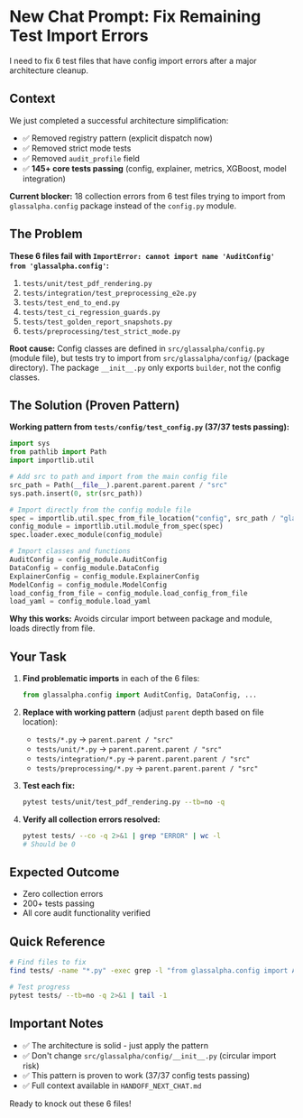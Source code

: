 # New Chat Prompt: Fix Remaining Test Import Errors

I need to fix 6 test files that have config import errors after a major architecture cleanup.

## Context

We just completed a successful architecture simplification:

- ✅ Removed registry pattern (explicit dispatch now)
- ✅ Removed strict mode tests
- ✅ Removed `audit_profile` field
- ✅ **145+ core tests passing** (config, explainer, metrics, XGBoost, model integration)

**Current blocker:** 18 collection errors from 6 test files trying to import from `glassalpha.config` package instead of the `config.py` module.

## The Problem

**These 6 files fail with `ImportError: cannot import name 'AuditConfig' from 'glassalpha.config'`:**

1. `tests/unit/test_pdf_rendering.py`
2. `tests/integration/test_preprocessing_e2e.py`
3. `tests/test_end_to_end.py`
4. `tests/test_ci_regression_guards.py`
5. `tests/test_golden_report_snapshots.py`
6. `tests/preprocessing/test_strict_mode.py`

**Root cause:** Config classes are defined in `src/glassalpha/config.py` (module file), but tests try to import from `src/glassalpha/config/` (package directory). The package `__init__.py` only exports `builder`, not the config classes.

## The Solution (Proven Pattern)

**Working pattern from `tests/config/test_config.py` (37/37 tests passing):**

```python
import sys
from pathlib import Path
import importlib.util

# Add src to path and import from the main config file
src_path = Path(__file__).parent.parent.parent / "src"
sys.path.insert(0, str(src_path))

# Import directly from the config module file
spec = importlib.util.spec_from_file_location("config", src_path / "glassalpha" / "config.py")
config_module = importlib.util.module_from_spec(spec)
spec.loader.exec_module(config_module)

# Import classes and functions
AuditConfig = config_module.AuditConfig
DataConfig = config_module.DataConfig
ExplainerConfig = config_module.ExplainerConfig
ModelConfig = config_module.ModelConfig
load_config_from_file = config_module.load_config_from_file
load_yaml = config_module.load_yaml
```

**Why this works:** Avoids circular import between package and module, loads directly from file.

## Your Task

1. **Find problematic imports** in each of the 6 files:

   ```python
   from glassalpha.config import AuditConfig, DataConfig, ...
   ```

2. **Replace with working pattern** (adjust `parent` depth based on file location):

   - `tests/*.py` → `parent.parent / "src"`
   - `tests/unit/*.py` → `parent.parent.parent / "src"`
   - `tests/integration/*.py` → `parent.parent.parent / "src"`
   - `tests/preprocessing/*.py` → `parent.parent.parent / "src"`

3. **Test each fix:**

   ```bash
   pytest tests/unit/test_pdf_rendering.py --tb=no -q
   ```

4. **Verify all collection errors resolved:**
   ```bash
   pytest tests/ --co -q 2>&1 | grep "ERROR" | wc -l
   # Should be 0
   ```

## Expected Outcome

- Zero collection errors
- 200+ tests passing
- All core audit functionality verified

## Quick Reference

```bash
# Find files to fix
find tests/ -name "*.py" -exec grep -l "from glassalpha.config import AuditConfig" {} \;

# Test progress
pytest tests/ --tb=no -q 2>&1 | tail -1
```

## Important Notes

- ✅ The architecture is solid - just apply the pattern
- ✅ Don't change `src/glassalpha/config/__init__.py` (circular import risk)
- ✅ This pattern is proven to work (37/37 config tests passing)
- ✅ Full context available in `HANDOFF_NEXT_CHAT.md`

Ready to knock out these 6 files!
